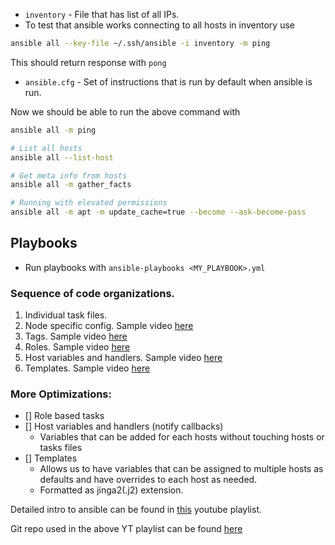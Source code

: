 - `inventory` - File that has list of all IPs.
- To test that ansible works connecting to all hosts in inventory use
```bash
ansible all --key-file ~/.ssh/ansible -i inventory -m ping
```

This should return response with `pong`

- `ansible.cfg` - Set of instructions that is run by default when ansible is run.

Now we should be able to run the above command with

```bash
ansible all -m ping

# List all hosts
ansible all --list-host

# Get meta info from hosts
ansible all -m gather_facts

# Running with elevated permissions
ansible all -m apt -m update_cache=true --become --ask-become-pass
```

## Playbooks
- Run playbooks with `ansible-playbooks <MY_PLAYBOOK>.yml`

### Sequence of code organizations.
1. Individual task files.
2. Node specific config. Sample video [here](https://www.youtube.com/watch?v=EraC1AuWEF8&list=PLT98CRl2KxKEUHie1m24-wkyHpEsa4Y70&index=9)
3. Tags. Sample video [here](https://www.youtube.com/watch?v=gH_A-0zYLyw&list=PLT98CRl2KxKEUHie1m24-wkyHpEsa4Y70&index=10&t=512s)
4. Roles. Sample video [here](https://www.youtube.com/watch?v=tq9sCeQNVYc&list=PLT98CRl2KxKEUHie1m24-wkyHpEsa4Y70&index=14&t=1044s)
5. Host variables and handlers. Sample video [here](https://www.youtube.com/watch?v=shBlQQZLU9M&list=PLT98CRl2KxKEUHie1m24-wkyHpEsa4Y70&index=15&t=895s)
6. Templates. Sample video [here](https://www.youtube.com/watch?v=s8F_YWGHeDM&list=PLT98CRl2KxKEUHie1m24-wkyHpEsa4Y70&index=16)

### More Optimizations:

- [] Role based tasks
- [] Host variables and handlers (notify callbacks)
    - Variables that can be added for each hosts without touching hosts or tasks files
- [] Templates
    - Allows us to have variables that can be assigned to multiple hosts as defaults and have overrides to each host as needed.
    - Formatted as jinga2(.j2) extension.

Detailed intro to ansible can be found in [this](https://www.youtube.com/playlist?list=PLT98CRl2KxKEUHie1m24-wkyHpEsa4Y70) youtube playlist.

Git repo used in the above YT playlist can be found [here](https://github.com/LearnLinuxTV/getting_started_with_ansible)
